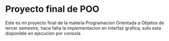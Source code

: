 # Proyecto final de POO
Este es mi proyecto final de la materia Programacion Orientada a Objetos de tercer semestre, hace falta la implementacion en interfaz grafica, solo esta disponible en ejecucion por consola
